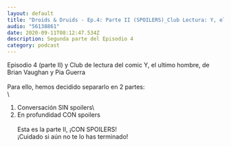 ```yaml
---
layout: default
title: "Droids & Druids - Ep.4: Parte II (SPOILERS)_Club Lectura: Y, el ultimo hombre"
audio: "56138861"
date: 2020-09-11T08:12:47.534Z
description: Segunda parte del Episodio 4
category: podcast
---
```

Episodio 4 (parte II) y Club de lectura del comic Y, el ultimo hombre, de Brian Vaughan y Pia Guerra\
\
Para ello, hemos decidido separarlo en 2 partes:\
\
1. Conversación SIN spoilers\
2. En profundidad CON spoilers\
\
Esta es la parte II, ¡CON SPOILERS!\
¡Cuidado si aún no te lo has terminado!